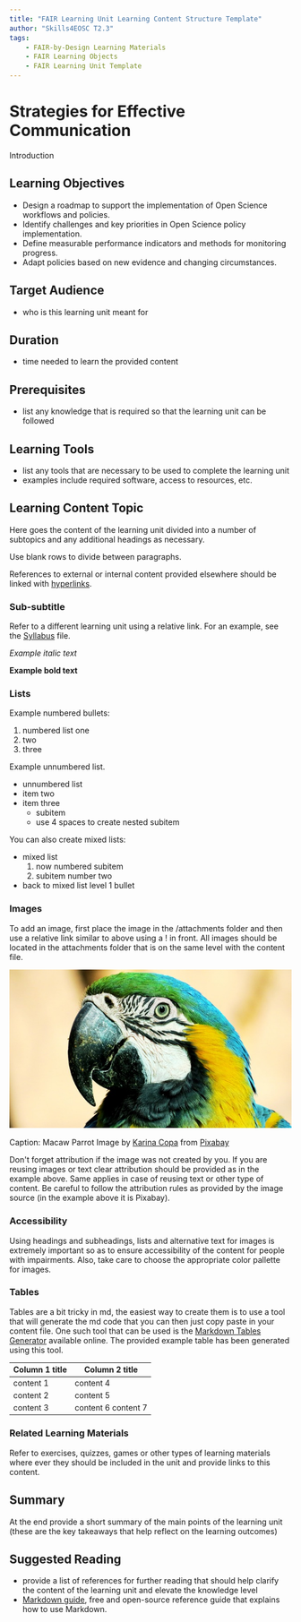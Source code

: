 ```yaml
---
title: "FAIR Learning Unit Learning Content Structure Template"
author: "Skills4EOSC T2.3"
tags: 
    - FAIR-by-Design Learning Materials
    - FAIR Learning Objects
    - FAIR Learning Unit Template
---
```


# Strategies for Effective Communication

Introduction

## Learning Objectives

- Design a roadmap to support the implementation of Open Science workflows and policies.
- Identify challenges and key priorities in Open Science policy implementation.
- Define measurable performance indicators and methods for monitoring progress.
- Adapt policies based on new evidence and changing circumstances.


## Target Audience

- who is this learning unit meant for

## Duration

- time needed to learn the provided content

## Prerequisites

- list any knowledge that is required so that the learning unit can be followed

## Learning Tools

- list any tools that are necessary to be used to complete the learning unit
- examples include required software, access to resources, etc.

## Learning Content Topic

Here goes the content of the learning unit divided into a number of subtopics and any additional headings as necessary.

Use blank rows to divide between paragraphs.

References to external or internal content provided elsewhere should be linked with [hyperlinks](https://pages.github.com/).

### Sub-subtitle

Refer to a different learning unit using a relative link. For an example, see the [Syllabus](../index.md) file.

*Example italic text*

**Example bold text**

### Lists

Example numbered bullets:

1. numbered list one
2. two
3. three

Example unnumbered list.

- unnumbered list
- item two
- item three
    - subitem
    - use 4 spaces to create nested subitem

You can also create mixed lists:

- mixed list
    1. now numbered subitem
    2. subitem number two
- back to mixed list level 1 bullet

### Images

To add an image, first place the image in the /attachments folder and then use a relative link similar to above using a ! in front. 
All images should be located in the attachments folder that is on the same level with the content file. 

![alternative text for accessibility an image of a macaw parrot](resources/LU08%20-%20Open%20Science%20and%20Society/attachments/macaw-g8f80c4f64_640.jpg)

Caption: Macaw Parrot
Image by [Karina Copa](https://pixabay.com/users/kayuli-781524) from [Pixabay](https://pixabay.com)


Don't forget attribution if the image was not created by you. If you are reusing images or text clear attribution should be provided as in the example above. Same applies in case of reusing text or other type of content. Be careful to follow the attribution rules as provided by the image source (in the example above it is Pixabay).

### Accessibility

Using headings and subheadings, lists and alternative text for images is extremely important so as to ensure accessibility of the content for people with impairments. Also, take care to choose the appropriate color pallette for images.

### Tables

Tables are a bit tricky in md, the easiest way to create them is to use a tool that will generate the md code that you can then just copy paste in your content file.
One such tool that can be used is the [Markdown Tables Generator](https://www.tablesgenerator.com/markdown_tables) available online. The provided example table has been generated using this tool. 

| **Column 1 title** | **Column 2 title**  |
|--------------------|---------------------|
| content 1          |      content 4      |
| content 2          |      content 5      |
| content 3          | content 6 content 7 |

### Related Learning Materials

Refer to exercises, quizzes, games or other types of learning materials where ever they should be included in the unit and provide links to this content.


## Summary

At the end provide a short summary of the main points of the learning unit (these are the key takeaways that help reflect on the learning outcomes)

## Suggested Reading

- provide a list of references for further reading that should help clarify the content of the learning unit and elevate the knowledge level
- [Markdown guide](https://www.markdownguide.org/), free and open-source reference guide that explains how to use Markdown.

